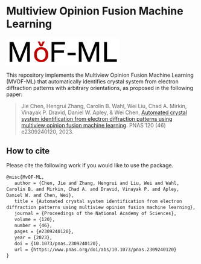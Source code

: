 # Multiview Opinion Fusion Machine Learning

<img src="mvof-ml-logo.png" alt="logo" width="300"/>

This repository implements the Multiview Opinion Fusion Machine Learning (MVOF-ML) that automatically identifies crystal system from electron diffraction patterns with arbitrary orientations, as proposed in the following paper:
> Jie Chen, Hengrui Zhang, Carolin B. Wahl, Wei Liu, Chad A. Mirkin, Vinayak P. Dravid, Daniel W. Apley, & Wei Chen, [Automated crystal system identification from electron diffraction patterns using multiview opinion fusion machine learning](https://www.pnas.org/doi/abs/10.1073/pnas.2309240120). PNAS 120 (46) e2309240120, 2023.

## How to cite

Please cite the following work if you would like to use the package.
```
@misc{MvOF-ML,
   author = {Chen, Jie and Zhang, Hengrui and Liu, Wei and Wahl, Carolin B. and Mirkin, Chad A. and Dravid, Vinayak P. and Apley, Daniel W. and Chen, Wei},
   title = {Automated crystal system identification from electron diffraction patterns using multiview opinion fusion machine learning},
   journal = {Proceedings of the National Academy of Sciences},
   volume = {120},
   number = {46},
   pages = {e2309240120},
   year = {2023},
   doi = {10.1073/pnas.2309240120},
   url = {https://www.pnas.org/doi/abs/10.1073/pnas.2309240120}
}
```
